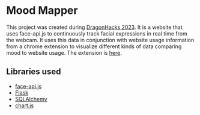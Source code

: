 # Mood Mapper
This project was created during [DragonHacks 2023](https://dragonhacks-2023.devpost.com/).
It is a website that uses face-api.js to continuously track facial expressions in real time from the webcam. 
It uses this data in conjunction with website usage information from a chrome extension to visualize different kinds of data comparing mood to website usage.
The extension is [here](https://github.com/Ngmint923/MoodMapper-extension).

## Libraries used
- [face-api.js](https://justadudewhohacks.github.io/face-api.js/docs/index.html)
- [Flask](https://flask.palletsprojects.com/en/2.0.x/)
- [SQLAlchemy](https://www.sqlalchemy.org/)
- [chart.js](https://www.chartjs.org/)
